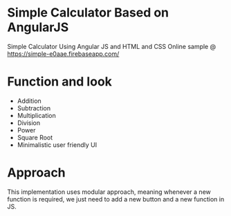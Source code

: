 # Simple Calculator Based on AngularJS
Simple Calculator Using Angular JS and HTML and CSS
Online sample @ https://simple-e0aae.firebaseapp.com/

# Function and look
* Addition
* Subtraction
* Multiplication
* Division
* Power
* Square Root
* Minimalistic user friendly UI 

# Approach
This implementation uses modular approach, meaning whenever a new function is required, we just need to add a new button and a new function in JS.
